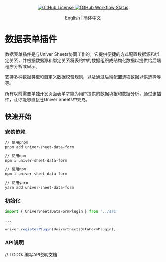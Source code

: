 <p align="center">
  <a href="./LICENSE.txt">
      <img src="https://img.shields.io/github/license/iamyunsin/univer-sheets-data-form" alt="GitHub License" />
  </a>
  <a href="https://github.com/iamyunsin/univer-sheets-data-form/actions/workflows/build.yml">
      <img src="https://img.shields.io/github/actions/workflow/status/iamyunsin/univer-sheets-data-form/build.yml" alt="GitHub Workflow Status" />
  </a>
</p>

<p align="center">
    <a href="./README.md">English</a>
    |
    简体中文
</p>

# 数据表单插件

数据表单插件是与Univer Sheets协同工作的，它提供便捷的方式配置数据源和绑定关系，并根据数据源和绑定关系将表格中的数据组织成结构化数据以提供给后端程序分析或展示。

支持多种数据类型和自定义数据校验规则，以及通过后端配置选项数据以供选择等等。

所有以前需要单独开发页面表单才能为用户提供的数据填报和数据分析，通过该插件，让你能够直接在Univer Sheets中完成。

## 快速开始

### 安装依赖

```bash
// 使用pnpm
pnpm add univer-sheet-data-form

// 使用npm
npm i univer-sheet-data-form

// 使用npm
npm i univer-sheet-data-form

// 使用yarn
yarn add univer-sheet-data-form
```

### 初始化

```ts
import { UniverSheetsDataFormPlugin } from '../src'

...

univer.registerPlugin(UniverSheetsDataFormPlugin);
```

### API说明

// TODO: 编写API说明文档

##
